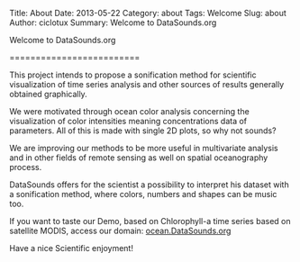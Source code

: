 Title: About
Date: 2013-05-22
Category: about
Tags: Welcome
Slug: about
Author: ciclotux
Summary: Welcome to DataSounds.org

Welcome to DataSounds.org

=========================

This project intends to propose a sonification method for 
scientific visualization of time series analysis and other 
sources of results generally obtained graphically.

We were motivated through ocean color analysis concerning 
the visualization of color intensities meaning concentrations 
data of parameters. 
All of this is made with single 2D plots, so why not sounds?

We are improving our methods to be more useful in multivariate 
analysis and in other fields of remote sensing as well on spatial 
oceanography process.

DataSounds offers for the scientist a possibility to interpret his 
dataset with a sonification method, where colors, numbers and shapes 
can be music too.

If you want to taste our Demo, based on Chlorophyll-a time series 
based on satellite MODIS, access our domain: [ocean.DataSounds.org](http://ocean.datasounds.org)

Have a nice Scientific enjoyment!

